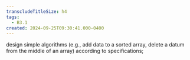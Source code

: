 ```yaml
---
transcludeTitleSize: h4
tags:
  - B3.1
created: 2024-09-25T09:30:41.000-0400
---
```

design simple algorithms (e.g., add data to a sorted array, delete a datum from the middle of an array) according to specifications;
